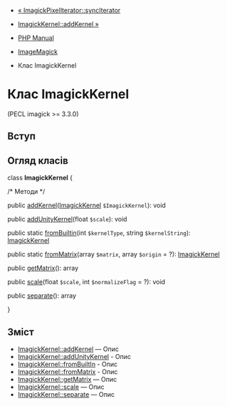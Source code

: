 - [« ImagickPixelIterator::syncIterator](imagickpixeliterator.synciterator.md)
- [ImagickKernel::addKernel »](imagickkernel.addkernel.md)

- [PHP Manual](index.md)
- [ImageMagick](book.imagick.md)
- Клас ImagickKernel

# Клас ImagickKernel

(PECL imagick \>= 3.3.0)

## Вступ

## Огляд класів

class **ImagickKernel** {

/\* Методи \*/

public
[addKernel](imagickkernel.addkernel.md)([ImagickKernel](class.imagickkernel.md)
`$ImagickKernel`): void

public [addUnityKernel](imagickkernel.addunitykernel.md)(float
`$scale`): void

public static [fromBuiltin](imagickkernel.frombuiltin.md)(int
`$kernelType`, string `$kernelString`):
[ImagickKernel](class.imagickkernel.md)

public static [fromMatrix](imagickkernel.frommatrix.md)(array
`$matrix`, array `$origin` = ?):
[ImagickKernel](class.imagickkernel.md)

public [getMatrix](imagickkernel.getmatrix.md)(): array

public [scale](imagickkernel.scale.md)(float `$scale`, int
`$normalizeFlag` = ?): void

public [separate](imagickkernel.separate.md)(): array

}

## Зміст

- [ImagickKernel::addKernel](imagickkernel.addkernel.md) — Опис
- [ImagickKernel::addUnityKernel](imagickkernel.addunitykernel.md) -
Опис
- [ImagickKernel::fromBuiltIn](imagickkernel.frombuiltin.md) -
Опис
- [ImagickKernel::fromMatrix](imagickkernel.frommatrix.md) -
Опис
- [ImagickKernel::getMatrix](imagickkernel.getmatrix.md) — Опис
- [ImagickKernel::scale](imagickkernel.scale.md) — Опис
- [ImagickKernel::separate](imagickkernel.separate.md) — Опис
